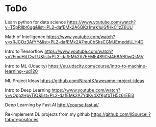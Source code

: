 # ToDo


Learn python for data science
https://www.youtube.com/watch?v=T5pRlIbr6gg&list=PL2-dafEMk2A6QKz1mrk1uIGfHkC1zZ6UU

Math of Intelligence
https://www.youtube.com/watch?v=xRJCOz3AfYY&list=PL2-dafEMk2A7mu0bSksCGMJEmeddU_H4D

Intro to Tensorflow
https://www.youtube.com/watch?v=2FmcHiLCwTU&list=PL2-dafEMk2A7EEME489DsI468AB0wQsMV

Intro to ML (Udacity)
https://eu.udacity.com/course/intro-to-machine-learning--ud120

ML Project Ideas 
https://github.com/NirantK/awesome-project-ideas

Intro to Deep Learning 
https://www.youtube.com/watch?v=vOppzHpvTiQ&list=PL2-dafEMk2A7YdKv4XfKpfbTH5z6rEEj3

Deep Learning by Fast.AI 
http://course.fast.ai/

Re-implement DL projects from my github 
https://github.com/llSourcell?tab=repositories
